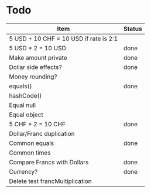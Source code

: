Todo
==========

| Item                                   | Status |
|----------------------------------------|--------|
| 5 USD + 10 CHF = 10 USD if rate is 2:1 |        |
| 5 USD * 2 = 10 USD                     | done   |
| Make amount private                    | done   |
| Dollar side effects?                   | done   |
| Money rounding?                        |        |
| equals()                               | done   |
| hashCode()                             |        |
| Equal null                             |        |
| Equal object                           |        |
| 5 CHF * 2 = 10 CHF                     | done   |
| Dollar/Franc duplication               |        |
| Common equals                          | done   |
| Common times                           |        |
| Compare Francs with Dollars            | done   |
| Currency?                              | done   |
| Delete test francMultiplication        |        |